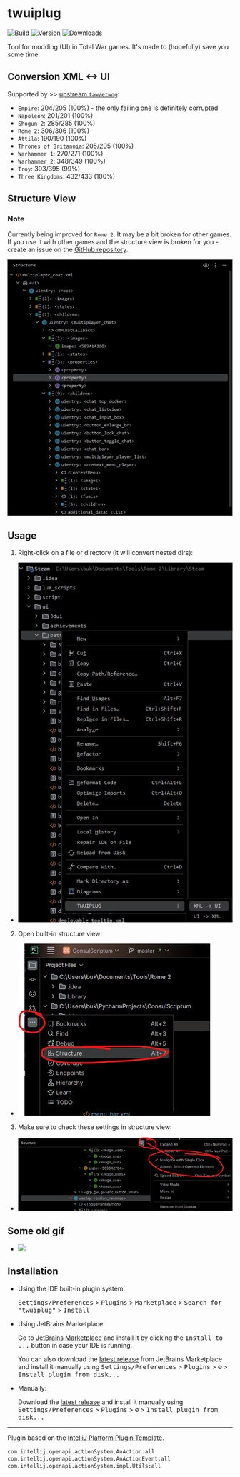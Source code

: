 # twuiplug

![Build](https://github.com/bukowa/twuiplug/workflows/Build/badge.svg)
[![Version](https://img.shields.io/jetbrains/plugin/v/26431.svg)](https://plugins.jetbrains.com/plugin/26431)
[![Downloads](https://img.shields.io/jetbrains/plugin/d/26431.svg)](https://plugins.jetbrains.com/plugin/26431)

<!-- Plugin description -->

Tool for modding (UI) in Total War games.
It's made to (hopefully) save you some time.

## Conversion XML <-> UI

Supported by >> [upstream `taw/etwng`](https://github.com/taw/etwng/tree/9a6afbb3fac230b734ae888bde230517ceaeb1a5/ui#supported-level-by-game):

- `Empire`: 204/205 (100%) - the only failing one is definitely corrupted
- `Napoleon`: 201/201 (100%)
- `Shogun 2`: 285/285 (100%)
- `Rome 2`: 306/306 (100%)
- `Attila`: 190/190 (100%)
- `Thrones of Britannia`: 205/205 (100%)
- `Warhammer 1`: 270/271 (100%)
- `Warhammer 2`: 348/349 (100%)
- `Troy`: 393/395 (99%)
- `Three Kingdoms`: 432/433 (100%)

## Structure View

### Note

Currently being improved for `Rome 2`. It may be a bit broken for other games.
If you use it with other games and the structure view is broken for you - create an issue on the [GitHub
repository](https://github.com/bukowa/twuiplug).

![](./readme/rome2.png)

## Usage

1. Right-click on a file or directory (it will convert nested dirs):
  - ![img.png](./readme/usage1.png)
2. Open built-in structure view:
  - ![](./readme/usagex.png)
3. Make sure to check these settings in structure view:
  - ![](readme/imgx.png)

## Some old gif
  - ![](./readme/gif1.gif)
<!-- Plugin description end -->

## Installation

- Using the IDE built-in plugin system:

  <kbd>Settings/Preferences</kbd> > <kbd>Plugins</kbd> > <kbd>Marketplace</kbd> > <kbd>Search for "twuiplug"</kbd> >
  <kbd>Install</kbd>

- Using JetBrains Marketplace:

  Go to [JetBrains Marketplace](https://plugins.jetbrains.com/plugin/26431) and install it by clicking
  the <kbd>Install to ...</kbd> button in case your IDE is running.

  You can also download the [latest release](https://plugins.jetbrains.com/plugin/26431/versions) from JetBrains
  Marketplace and install it manually using
  <kbd>Settings/Preferences</kbd> > <kbd>Plugins</kbd> > <kbd>⚙️</kbd> > <kbd>Install plugin from disk...</kbd>

- Manually:

  Download the [latest release](https://github.com/bukowa/twuiplug/releases/latest) and install it manually using
  <kbd>Settings/Preferences</kbd> > <kbd>Plugins</kbd> > <kbd>⚙️</kbd> > <kbd>Install plugin from disk...</kbd>

---
Plugin based on the [IntelliJ Platform Plugin Template][template].

[template]: https://github.com/JetBrains/intellij-platform-plugin-template

[docs:plugin-description]: https://plugins.jetbrains.com/docs/intellij/plugin-user-experience.html#plugin-description-and-presentation

```
com.intellij.openapi.actionSystem.AnAction:all
com.intellij.openapi.actionSystem.AnActionEvent:all
com.intellij.openapi.actionSystem.impl.Utils:all
```
